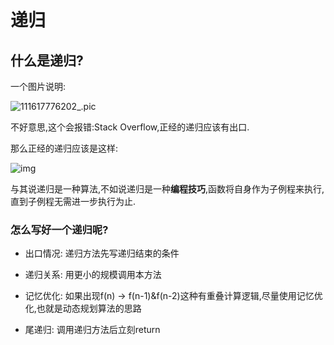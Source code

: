# 递归

## 什么是递归?

一个图片说明:

![111617776202_.pic](https://i.loli.net/2021/04/07/3QuT9xGh81jLr6K.jpg)

不好意思,这个会报错:Stack Overflow,正经的递归应该有出口.

那么正经的递归应该是这样: 

![img](https://i.loli.net/2021/04/07/bAouy8F9JUNgV35.jpg)

与其说递归是一种算法,不如说递归是一种**编程技巧**,函数将自身作为子例程来执行,直到子例程无需进一步执行为止.

### 怎么写好一个递归呢?

* 出口情况: 递归方法先写递归结束的条件

* 递归关系: 用更小的规模调用本方法

* 记忆优化: 如果出现f(n) -> f(n-1)&f(n-2)这种有重叠计算逻辑,尽量使用记忆优化,也就是动态规划算法的思路

* 尾递归: 调用递归方法后立刻return


